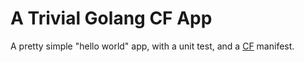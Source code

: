 # A Trivial Golang CF App

A pretty simple "hello world" app, with a unit test, and a
[CF](https://www.cloudfoundry.org/) manifest.
